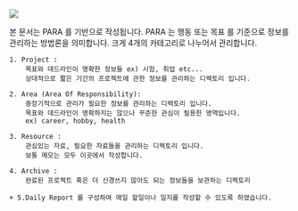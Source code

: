 <img src="https://img.shields.io/badge/obsidian-7C3AED?style=for-the-badge&logo=obsidian&logoColor=white">

본 문서는 PARA 를 기반으로 작성됩니다.
PARA 는 행동 또는 목표 를 기준으로 정보를 관리하는 방법론을 의미합니다. 
크게 4개의 카테고리로 나누어서 관리합니다. 

	1. Project : 
		목표와 데드라인이 명확한 정보들 ex) 시험, 취업 etc...
		상대적으로 짧은 기간의 프로젝트에 관한 정보를 관리하는 디렉토리 입니다. 
		
	2. Area (Area Of Responsibility): 
		중장기적으로 관리가 필요한 정보를 관리하는 디렉토리 입니다. 
		목표와 데드라인이 명확하지는 않으나 꾸준한 관심이 필용한 영역입니다. 
		ex) career, hobby, health
		
	3. Resource : 
		관심있는 자료, 필요한 자료들을 관리하는 디렉토리 입니다. 
		보통 메모는 모두 이곳에서 작성합니다. 
		
	4. Archive : 
		완료된 프로젝트 혹은 더 신경쓰지 않아도 되는 정보들을 보관하는 디렉토리 
		
	+ 5.Daily Report 를 구성하여 매일 할일이나 일지를 작성할 수 있도록 하였습니다. 


